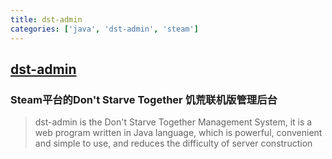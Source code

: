 ```yaml
---
title: dst-admin
categories: ['java', 'dst-admin', 'steam']
---
```

## [dst-admin](https://github.com/qinming99/dst-admin)

### Steam平台的Don't Starve Together 饥荒联机版管理后台

> dst-admin is the Don't Starve Together Management System, 
it is a web program written in Java language, which is powerful, 
convenient and simple to use, and reduces the difficulty of server construction

